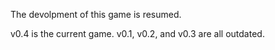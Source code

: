 The devolpment of this game is resumed.

v0.4 is the current game.
v0.1, v0.2, and v0.3 are all outdated.
